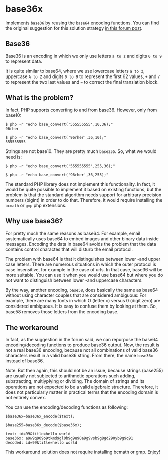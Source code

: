 # base36x

Implements `base36` by reusing the `base64` encoding functions. You can find the original suggestion for this solution strategy [in this forum post](http://forums.phpfreaks.com/topic/218241-php-base36-encodingdecoding-for-textdata/).

## Base36

Base36 is an encoding in which we only use letters `a to z` and digits `0 to 9` to represent data.

It is quite similar to base64, where we use lowercase letters `a to z`, uppercase `A to Z` and digits `0 to 9` to represent the first 62 values, `+` and `/` to represent the two last values and `=` to correct the final translation block.

## What is the problem?

In fact, PHP supports converting to and from base36. However, only from base10:

	$ php -r "echo base_convert('555555555',10,36);"
	96rher

	$ php -r "echo base_convert('96rher',36,10);"
	555555555

Strings are not base10. They are pretty much `base255`. So, what we would need is:

	$ php -r "echo base_convert('555555555',255,36);"

	$ php -r "echo base_convert('96rher',36,255);"

The standard PHP library does not implement this functionality. In fact, it would be quite possible to implement it based on existing functions, but the problem is that the standard algorithm needs support for arbitrary precision numbers (bigint) in order to do that. Therefore, it would require installing the `bcmath` or `gmp` php extensions. 

## Why use base36?

For pretty much the same reasons as base64. For example, email systematically uses base64 to embed images and other binary data inside messages. Encoding the data in base64 avoids the problem that the data contains control charactes that will disturb the email protocol.

The problem with base64 is that it distinguishes between lower -and upper case letters. There are numerous situations in which the outer protocol is case insensitive, for example in the case of urls. In that case, base36 will be more suitable. You can use it when you would use base64 but where you do not want to distinguish between lower -and uppercase characters.

By the way, another encoding, `base58`, does basically the same as base64 without using character couples that are considered ambiguous: For example, there are many fonts in which O (letter o) versus 0 (digit zero) are considered ambiguous. It is easy to confuse them by looking at them. So, base58 removes those letters from the encoding base.

## The workaround

In fact, as the suggestion in the forum said, we can repurpose the base64 encoding/decoding functions to produce base36 output. Now, the result is not a real base36 encoding, because not all combinations of valid base36 characters result in a valid base36 string. From there, the name `base36x` instead of base36.

Note: But then again, this should not be an issue, because strings (base255) are usually not subjected to arithmetic operations such adding, substracting, multiyplying or dividing. The domain of strings and its operations are not expected to be a valid algebraic structure. Therefore, it does not particularly matter in practical terms that the encoding domain is not entirely convex.

You can use the encoding/decoding functions as following:

	$base36x=base36x_encode($text);

	$base255=base36x_decode($base36x);

	text: id=99&title=hello world
	base36x: a9w9q909o9tkmd9gl0b9g9u90a9g9vsb9g8gd290yb9g9q91
	decoded: id=99&title=hello world

This workaround solution does not require installing bcmath or gmp. Enjoy!


